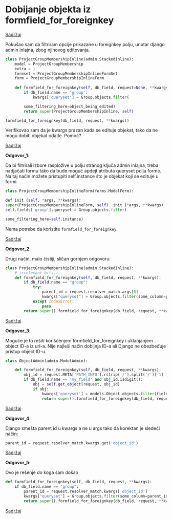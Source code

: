 
# Dobijanje objekta iz formfield_for_foreignkey

[Sadržaj](00_sadrzaj.md)

Pokušao sam da filtriram opcije prikazane u foreignkey polju, unutar django admin inlajna, zbog njihovog editovanja.

```py
class ProjectGroupMembershipInline(admin.StackedInline):
    model = ProjectGroupMembership
    extra = 1
    formset = ProjectGroupMembershipInlineFormSet
    form = ProjectGroupMembershipInlineForm
    
    def formfield_for_foreignkey(self, db_field, request=None, **kwargs):
        if db_field.name == 'group':
            kwargs['queryset'] = Group.objects.filter(

        some_filtering_here=object_being_edited)
        return super(ProjectGroupMembershipInline, self)

formfield_for_foreignkey(db_field, request, **kwargs))
```

Verifikovao sam da je kwargs prazan kada se edituje objekat, tako da ne mogu dobiti objekat odatle. Pomoć?

[Sadržaj](00_sadrzaj.md)

**Odgovor_1**:

Da bi filtrirali izbore raspložive u polju stranog ključa admin inlajna, treba nadjačati formu tako da bude moguć apdejt atributa queryset polja forme. Na taj način možete pristupiti self.instance što je objekat koji se edituje u formi.

```py
class ProjectGroupMembershipInlineForm(forms.ModelForm):

def init (self, *args, **kwargs):
super(ProjectGroupMembershipInlineForm, self). init (*args, **kwargs)
self.fields['group'].queryset = Group.objects.filter(

some_filtering_here=self.instance)
```

Nema potrebe da koristite `formfield_for_foreignkey`.

[Sadržaj](00_sadrzaj.md)

**Odgovor_2**:

Drugi način, malo čistiji, sličan gornjem odgovoru:

```py
class ProjectGroupMembershipInline(admin.StackedInline):
    # irrelevant bits....
    def formfield_for_foreignkey(self, db_field, request, **kwargs):
        if db_field.name == "group":
            try:
                parent_id = request.resolver_match.args[0]
                kwargs["queryset"] = Group.objects.filter(some_column=parent_id)
            except IndexError:
                pass
        return super().formfield_for_foreignkey(db_field, request, **kwargs)
```

[Sadržaj](00_sadrzaj.md)

**Odgovor_3**:

Moguće je to rešiti korišćenjem formfield_for_foreignkey i uklanjanjem object ID-a iz url-a. Nije najleši način dobijnja ID-a ali Django ne obezbeđuje pristup object ID-u.

```py
class ObjectAdmin(admin.ModelAdmin):

    def formfield_for_foreignkey(self, db_field, request, **kwargs):
        obj_id = request.META['PATH_INFO'].rstrip('/').split('/')[-1]
        if db_field.name == 'my_field' and obj_id.isdigit():
            obj = self.get_object(request, obj_id)
            if obj:
                kwargs['queryset'] = models.Object.objects.filter(field=obj)
                return super().formfield_for_foreignkey(db_field, request, **kwargs)
```

[Sadržaj](00_sadrzaj.md)

**Odgovor_4**:

Django smešta parent id u kwargs a ne u args tako da korektan je sledeći način:

```py
parent_id = request.resolver_match.kwargs.get('object_id')
```

[Sadržaj](00_sadrzaj.md)

**Odgovor_5**:

Ovo je rešenje do koga sam došao

```py
def formfield_for_foreignkey(self, db_field, request, **kwargs):
    if db_field.name == "group":
        parent_id = request.resolver_match.kwargs['object_id']
        kwargs["queryset"] = Group.objects.filter(some_column=parent_id)
        return super().formfield_for_foreignkey(db_field, request, **kwargs)
```

[Sadržaj](00_sadrzaj.md)
